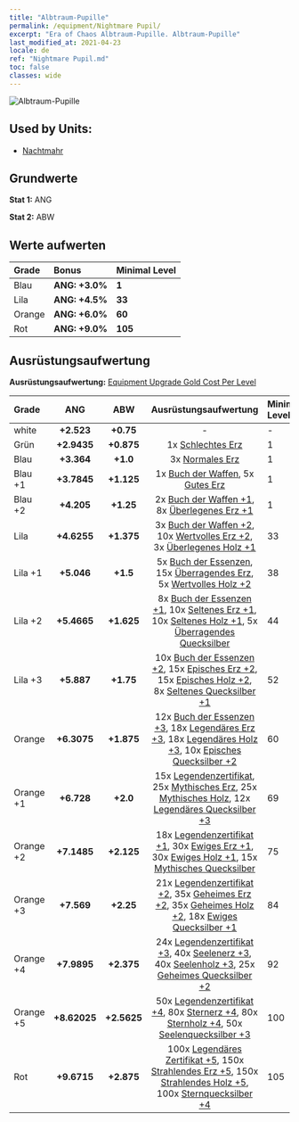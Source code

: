 ```yaml
---
title: "Albtraum-Pupille"
permalink: /equipment/Nightmare Pupil/
excerpt: "Era of Chaos Albtraum-Pupille. Albtraum-Pupille"
last_modified_at: 2021-04-23
locale: de
ref: "Nightmare Pupil.md"
toc: false
classes: wide
---
```


  ![Albtraum-Pupille](/images/e/e_5081.png)

## Used by Units:

* [Nachtmahr](/de/units/Nightmare/) 


## Grundwerte
 **Stat 1:** ANG

 **Stat 2:** ABW

## Werte aufwerten

  |     Grade    |   Bonus | Minimal Level | 
  |:-------------|:--------|:--------------| 
  | Blau | **ANG: +3.0%** | **1** | 
  | Lila | **ANG: +4.5%** | **33** | 
  | Orange | **ANG: +6.0%** | **60** | 
  | Rot | **ANG: +9.0%** | **105** | 


## Ausrüstungsaufwertung
 **Ausrüstungsaufwertung:** [Equipment Upgrade Gold Cost Per Level](/equipment/EquipmentUpgradeCostPerLevel/) 

  |          Grade      | ANG | ABW | Ausrüstungsaufwertung | Minimal Level |
  |:--------------------|:---------:|:---------:|:----------------:|:--------------|
  | white | **+2.523** | **+0.75** | - | - |
  | Grün | **+2.9435** | **+0.875** | 1x [Schlechtes Erz](/ItemsDE/mat_1/) | 1 |
  | Blau | **+3.364** | **+1.0** | 3x [Normales Erz](/ItemsDE/mat_6/) | 1 |
  | Blau +1 | **+3.7845** | **+1.125** | 1x [Buch der Waffen](/ItemsDE/mat_18/), 5x [Gutes Erz](/ItemsDE/mat_12/) | 1 |
  | Blau +2 | **+4.205** | **+1.25** | 2x [Buch der Waffen +1](/ItemsDE/mat_25/), 8x [Überlegenes Erz +1](/ItemsDE/mat_19/) | 1 |
  | Lila | **+4.6255** | **+1.375** | 3x [Buch der Waffen +2](/ItemsDE/mat_32/), 10x [Wertvolles Erz +2](/ItemsDE/mat_26/), 3x [Überlegenes Holz +1](/ItemsDE/mat_20/) | 33 |
  | Lila +1 | **+5.046** | **+1.5** | 5x [Buch der Essenzen](/ItemsDE/mat_39/), 15x [Überragendes Erz](/ItemsDE/mat_33/), 5x [Wertvolles Holz +2](/ItemsDE/mat_27/) | 38 |
  | Lila +2 | **+5.4665** | **+1.625** | 8x [Buch der Essenzen +1](/ItemsDE/mat_46/), 10x [Seltenes Erz +1](/ItemsDE/mat_40/), 10x [Seltenes Holz +1](/ItemsDE/mat_41/), 5x [Überragendes Quecksilber](/ItemsDE/mat_35/) | 44 |
  | Lila +3 | **+5.887** | **+1.75** | 10x [Buch der Essenzen +2](/ItemsDE/mat_53/), 15x [Episches Erz +2](/ItemsDE/mat_47/), 15x [Episches Holz +2](/ItemsDE/mat_48/), 8x [Seltenes Quecksilber +1](/ItemsDE/mat_42/) | 52 |
  | Orange | **+6.3075** | **+1.875** | 12x [Buch der Essenzen +3](/ItemsDE/mat_60/), 18x [Legendäres Erz +3](/ItemsDE/mat_54/), 18x [Legendäres Holz +3](/ItemsDE/mat_55/), 10x [Episches Quecksilber +2](/ItemsDE/mat_49/) | 60 |
  | Orange +1 | **+6.728** | **+2.0** | 15x [Legendenzertifikat](/ItemsDE/mat_67/), 25x [Mythisches Erz](/ItemsDE/mat_61/), 25x [Mythisches Holz](/ItemsDE/mat_62/), 12x [Legendäres Quecksilber +3](/ItemsDE/mat_56/) | 69 |
  | Orange +2 | **+7.1485** | **+2.125** | 18x [Legendenzertifikat +1](/ItemsDE/mat_74/), 30x [Ewiges Erz +1](/ItemsDE/mat_68/), 30x [Ewiges Holz +1](/ItemsDE/mat_69/), 15x [Mythisches Quecksilber](/ItemsDE/mat_63/) | 75 |
  | Orange +3 | **+7.569** | **+2.25** | 21x [Legendenzertifikat +2](/ItemsDE/mat_81/), 35x [Geheimes Erz +2](/ItemsDE/mat_75/), 35x [Geheimes Holz +2](/ItemsDE/mat_76/), 18x [Ewiges Quecksilber +1](/ItemsDE/mat_70/) | 84 |
  | Orange +4 | **+7.9895** | **+2.375** | 24x [Legendenzertifikat +3](/ItemsDE/mat_88/), 40x [Seelenerz +3](/ItemsDE/mat_82/), 40x [Seelenholz +3](/ItemsDE/mat_83/), 25x [Geheimes Quecksilber +2](/ItemsDE/mat_77/) | 92 |
  | Orange +5 | **+8.62025** | **+2.5625** | 50x [Legendenzertifikat +4](/ItemsDE/mat_95/), 80x [Sternerz +4](/ItemsDE/mat_89/), 80x [Sternholz +4](/ItemsDE/mat_90/), 50x [Seelenquecksilber +3](/ItemsDE/mat_84/) | 100 |
  | Rot | **+9.6715** | **+2.875** | 100x [Legendäres Zertifikat +5](/ItemsDE/mat_102/), 150x [Strahlendes Erz +5](/ItemsDE/mat_96/), 150x [Strahlendes Holz +5](/ItemsDE/mat_97/), 100x [Sternquecksilber +4](/ItemsDE/mat_91/) | 105 |


